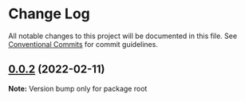 # Change Log

All notable changes to this project will be documented in this file.
See [Conventional Commits](https://conventionalcommits.org) for commit guidelines.

## [0.0.2](https://github.com/xingdev/lerna-repo/compare/v0.0.1...v0.0.2) (2022-02-11)

**Note:** Version bump only for package root
